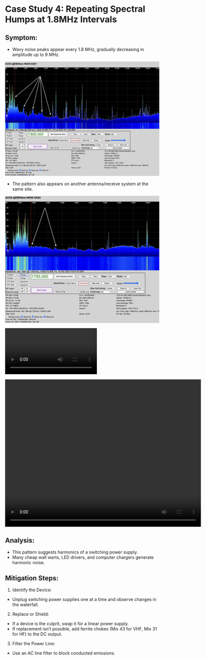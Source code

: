 # Case Study 4: Repeating Spectral Humps at 1.8MHz Intervals

## Symptom:
- Wavy noise peaks appear every 1.8 MHz, gradually decreasing in amplitude up to 9 MHz.

![](../_images/multiples_1.8MHz.png)

- The pattern also appears on another antenna/receive system at the same site.

![](../_images/multiples_1.8MHz-2.png)

![](../_images/multiples_1.8MHz.mov)

<video width="640" height="480" controls>
  <source src="../_images/multiples_1.8MHz.mov" type="video/quicktime">
  Your browser does not support the video tag.
</video>

## Analysis:
- This pattern suggests harmonics of a switching power supply.
- Many cheap wall warts, LED drivers, and computer chargers generate harmonic noise.

## Mitigation Steps:
1.	Identify the Device:
- Unplug switching power supplies one at a time and observe changes in the waterfall.
2.	Replace or Shield:
- If a device is the culprit, swap it for a linear power supply.
- If replacement isn’t possible, add ferrite chokes (Mix 43 for VHF, Mix 31 for HF) to the DC output.
3.	Filter the Power Line:
- Use an AC line filter to block conducted emissions.
